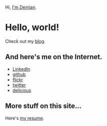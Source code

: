 Hi, [I'm Demian](about.html).  

<div class="hero-unit">
<h1>Hello, world!</h1>


Check out my [blog](/blog).
</div>

<div class="row">
<div class="span4">
<h2>And here's me on the Internet.</h2>
<ul>
<li><a href="http://www.linkedin.com/in/demian0311">LinkedIn</a>
<li><a href="https://github.com/demian0311">github</a>
<li><a href="http://www.flickr.com/photos/neidetcher">flickr</a>
<li><a href="http://twitter.com/#!/demian0311">twitter</a>
<li><a href="http://www.delicious.com/demian0311">delicious</a>
</ul>
</div>

<div class="span8">
<h2>More stuff on this site...</h2>
Here's <a href="resume.html">my resume</a>.
</div>
</div><!-- row -->

